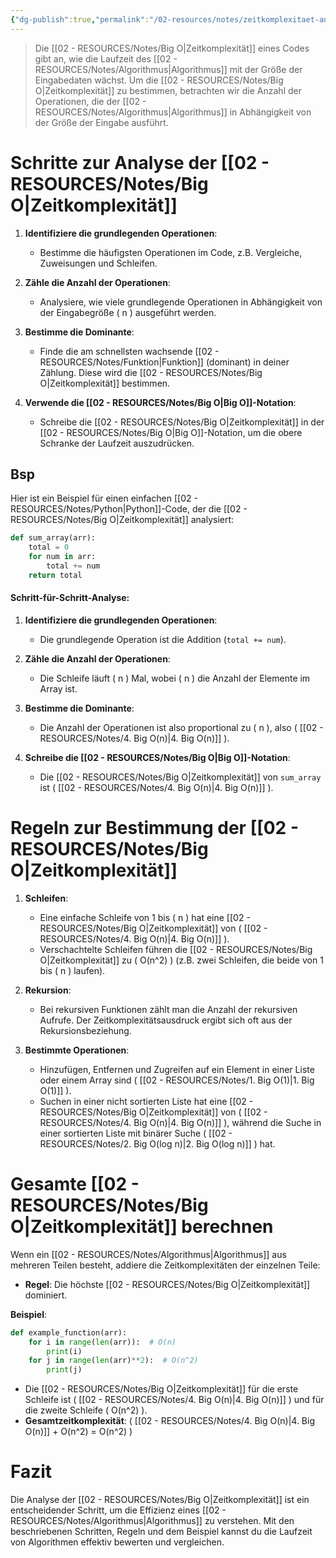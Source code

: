 ```yaml
---
{"dg-publish":true,"permalink":"/02-resources/notes/zeitkomplexitaet-analysieren/","tags":["code/python","code/algorithmus"]}
---
```


>Die [[02 - RESOURCES/Notes/Big O\|Zeitkomplexität]] eines Codes gibt an, wie die Laufzeit des [[02 - RESOURCES/Notes/Algorithmus\|Algorithmus]] mit der Größe der Eingabedaten wächst. Um die [[02 - RESOURCES/Notes/Big O\|Zeitkomplexität]] zu bestimmen, betrachten wir die Anzahl der Operationen, die der [[02 - RESOURCES/Notes/Algorithmus\|Algorithmus]] in Abhängigkeit von der Größe der Eingabe ausführt.

# Schritte zur Analyse der [[02 - RESOURCES/Notes/Big O\|Zeitkomplexität]]

1. **Identifiziere die grundlegenden Operationen**:
   - Bestimme die häufigsten Operationen im Code, z.B. Vergleiche, Zuweisungen und Schleifen.

2. **Zähle die Anzahl der Operationen**:
   - Analysiere, wie viele grundlegende Operationen in Abhängigkeit von der Eingabegröße \( n \) ausgeführt werden.

3. **Bestimme die Dominante**:
   - Finde die am schnellsten wachsende [[02 - RESOURCES/Notes/Funktion\|Funktion]] (dominant) in deiner Zählung. Diese wird die [[02 - RESOURCES/Notes/Big O\|Zeitkomplexität]] bestimmen.

4. **Verwende die [[02 - RESOURCES/Notes/Big O\|Big O]]-Notation**:
   - Schreibe die [[02 - RESOURCES/Notes/Big O\|Zeitkomplexität]] in der [[02 - RESOURCES/Notes/Big O\|Big O]]-Notation, um die obere Schranke der Laufzeit auszudrücken.

## Bsp

Hier ist ein Beispiel für einen einfachen [[02 - RESOURCES/Notes/Python\|Python]]-Code, der die [[02 - RESOURCES/Notes/Big O\|Zeitkomplexität]] analysiert:

```python
def sum_array(arr):
    total = 0
    for num in arr:
        total += num
    return total
```

#### Schritt-für-Schritt-Analyse:

1. **Identifiziere die grundlegenden Operationen**:
   - Die grundlegende Operation ist die Addition (`total += num`).

2. **Zähle die Anzahl der Operationen**:
   - Die Schleife läuft \( n \) Mal, wobei \( n \) die Anzahl der Elemente im Array ist.

3. **Bestimme die Dominante**:
   - Die Anzahl der Operationen ist also proportional zu ( n ), also ( [[02 - RESOURCES/Notes/4. Big O(n)\|4. Big O(n)]] ).

4. **Schreibe die [[02 - RESOURCES/Notes/Big O\|Big O]]-Notation**:
   - Die [[02 - RESOURCES/Notes/Big O\|Zeitkomplexität]] von `sum_array` ist ( [[02 - RESOURCES/Notes/4. Big O(n)\|4. Big O(n)]] ).

# Regeln zur Bestimmung der [[02 - RESOURCES/Notes/Big O\|Zeitkomplexität]]

1. **Schleifen**:
   - Eine einfache Schleife von 1 bis \( n \) hat eine [[02 - RESOURCES/Notes/Big O\|Zeitkomplexität]] von ( [[02 - RESOURCES/Notes/4. Big O(n)\|4. Big O(n)]] ).
   - Verschachtelte Schleifen führen die [[02 - RESOURCES/Notes/Big O\|Zeitkomplexität]] zu \( O(n^2) \) (z.B. zwei Schleifen, die beide von 1 bis \( n \) laufen).

2. **Rekursion**:
   - Bei rekursiven Funktionen zählt man die Anzahl der rekursiven Aufrufe. Der Zeitkomplexitätsausdruck ergibt sich oft aus der Rekursionsbeziehung.

3. **Bestimmte Operationen**:
   - Hinzufügen, Entfernen und Zugreifen auf ein Element in einer Liste oder einem Array sind \( [[02 - RESOURCES/Notes/1. Big O(1)\|1. Big O(1)]] \).
   - Suchen in einer nicht sortierten Liste hat eine [[02 - RESOURCES/Notes/Big O\|Zeitkomplexität]] von \( [[02 - RESOURCES/Notes/4. Big O(n)\|4. Big O(n)]] \), während die Suche in einer sortierten Liste mit binärer Suche \( [[02 - RESOURCES/Notes/2. Big O(log n)\|2. Big O(log n)]] \) hat.

# Gesamte [[02 - RESOURCES/Notes/Big O\|Zeitkomplexität]] berechnen

Wenn ein [[02 - RESOURCES/Notes/Algorithmus\|Algorithmus]] aus mehreren Teilen besteht, addiere die Zeitkomplexitäten der einzelnen Teile:

- **Regel**: Die höchste [[02 - RESOURCES/Notes/Big O\|Zeitkomplexität]] dominiert.
  
**Beispiel**:
```python
def example_function(arr):
    for i in range(len(arr)):  # O(n)
        print(i)
    for j in range(len(arr)**2):  # O(n^2)
        print(j)
```

- Die [[02 - RESOURCES/Notes/Big O\|Zeitkomplexität]] für die erste Schleife ist \( [[02 - RESOURCES/Notes/4. Big O(n)\|4. Big O(n)]] \) und für die zweite Schleife \( O(n^2) \).
- **Gesamtzeitkomplexität**: \( [[02 - RESOURCES/Notes/4. Big O(n)\|4. Big O(n)]] + O(n^2) = O(n^2) \)

# Fazit

Die Analyse der [[02 - RESOURCES/Notes/Big O\|Zeitkomplexität]] ist ein entscheidender Schritt, um die Effizienz eines [[02 - RESOURCES/Notes/Algorithmus\|Algorithmus]] zu verstehen. Mit den beschriebenen Schritten, Regeln und dem Beispiel kannst du die Laufzeit von Algorithmen effektiv bewerten und vergleichen.
